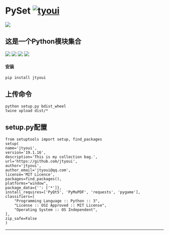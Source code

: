 # **PySet** [![tyoui](https://github.com/zhangwei0530/logo/blob/master/logo/photolog.png?raw=true)][1]

[![](https://github.com/zhangwei0530/logo/blob/master/logo/logo.png?raw=true)][1]

## 这是一个Python模块集合
[![](https://img.shields.io/badge/个人网站-jtyoui-yellow.com.svg)][1]
[![](https://img.shields.io/badge/Python-3.6-green.svg)]()
[![](https://img.shields.io/badge/BlogWeb-Tyoui-bule.svg)][1]
[![](https://img.shields.io/badge/Email-jtyoui@qq.com-red.svg)]()


#### 安装
    pip install jtyoui

## 上传命令
    python setup.py bdist_wheel
    twine upload dist/*

## setup.py配置
    from setuptools import setup, find_packages
    setup(
    name='jtyoui',
    version='19.1.16',
    description='This is my collection bag.',
    url='https://github.com/jtyoui',
    author='jtyoui',
    author_email='jtyoui@qq.com',
    license='MIT Licence',
    packages=find_packages(),
    platforms="window",
    package_data={'': ['*']},
    install_requires=['PyQt5', 'PyMuPDF', 'requests', 'pygame'],
    classifiers=[
        "Programming Language :: Python :: 3",
        "License :: OSI Approved :: MIT License",
        "Operating System :: OS Independent",
    ],
    zip_safe=False
    )
    
***
[1]: https://www.jtyoui.com